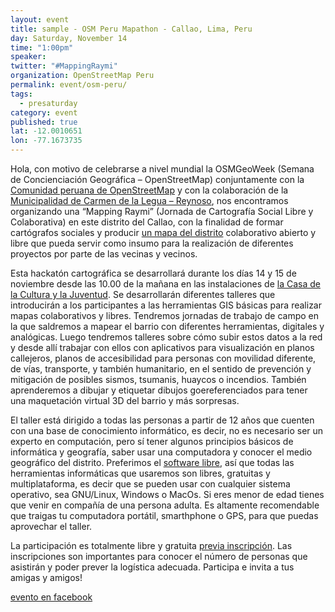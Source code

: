 ```yaml
---
layout: event
title: sample - OSM Peru Mapathon - Callao, Lima, Peru
day: Saturday, November 14
time: "1:00pm"
speaker:  
twitter: "#MappingRaymi"
organization: OpenStreetMap Peru
permalink: event/osm-peru/
tags: 
  - presaturday
category: event
published: true
lat: -12.0010651
lon: -77.1673735
---
```

Hola, con motivo de celebrarse a nivel mundial la OSMGeoWeek (Semana de Concienciación Geográfica – OpenStreetMap) conjuntamente con la [Comunidad peruana de OpenStreetMap](http://wiki.openstreetmap.org/wiki/WikiProject_Peru) y con la colaboración de la [Municipalidad de Carmen de la Legua – Reynoso](http://municarmendelalegua.gob.pe/), nos encontramos organizando una “Mapping Raymi” (Jornada de Cartografía Social Libre y Colaborativa) en este distrito del Callao, con la finalidad de formar cartógrafos sociales y producir [un mapa del distrito](http://www.openstreetmap.org/#map=16/-12.0425/-77.0893) colaborativo abierto y libre que pueda servir como insumo para la realización de diferentes proyectos por parte de las vecinas y vecinos.

Esta hackatón cartográfica se desarrollará durante los días 14 y 15 de noviembre desde las 10.00 de la mañana en las instalaciones de [la Casa de la Cultura y la Juventud](http://www.openstreetmap.org/?mlat=-12.0401&mlon=-77.0966#map=16/-12.0401/-77.0966). Se desarrollarán diferentes talleres que introducirán a los participantes a las herramientas GIS básicas para realizar mapas colaborativos y libres. Tendremos jornadas de trabajo de campo en la que saldremos a mapear el barrio con diferentes herramientas, digitales y analógicas. Luego tendremos talleres sobre cómo subir estos datos a la red y desde allí trabajar con ellos con aplicativos para visualización en planos callejeros, planos de accesibilidad para personas con movilidad diferente, de vías, transporte, y también humanitario, en el sentido de prevención y mitigación de posibles sismos, tsumanis, huaycos o incendios. También aprenderemos a dibujar y etiquetar dibujos goereferenciados para tener una maquetación virtual 3D del barrio y más sorpresas.

El taller está dirigido a todas las personas a partir de 12 años que cuenten con una base de conocimiento informático, es decir, no es necesario ser un experto en computación, pero sí tener algunos principios básicos de informática y geografía, saber usar una computadora y conocer el medio geográfico del distrito. Preferimos el [software libre](https://es.wikipedia.org/wiki/Software_libre), así que todas las herramientas informáticas que usaremos son libres, gratuitas y multiplataforma, es decir que se pueden usar con cualquier sistema operativo, sea GNU/Linux, Windows o MacOs. Si eres menor de edad tienes que venir en compañía de una persona adulta. Es altamente recomendable que traigas tu computadora portátil, smarthphone o GPS, para que puedas aprovechar el taller.

La participación es totalmente libre y gratuita [previa inscripción](http://goo.gl/forms/g8o98EGdM2). Las inscripciones son importantes para conocer el número de personas que asistirán y poder prever la logística adecuada. Participa e invita a tus amigas y amigos!

[evento en facebook](https://www.facebook.com/events/1516717678646677/)
